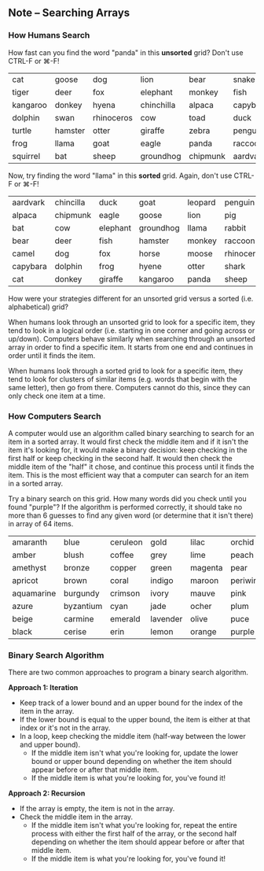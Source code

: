 ## Note – Searching Arrays

### How Humans Search

How fast can you find the word "panda" in this **unsorted** grid? Don't use CTRL-F or ⌘-F!

<table>
  <tr>
    <td>cat</td>
    <td>goose</td>
    <td>dog</td>
    <td>lion</td>
    <td>bear</td>
    <td>snake</td>
    <td>rabbit</td>
  </tr>
  <tr>
    <td>tiger</td>
    <td>deer</td>
    <td>fox</td>
    <td>elephant</td>
    <td>monkey</td>
    <td>fish</td>
    <td>pig</td>
  </tr>
  <tr>
    <td>kangaroo</td>
    <td>donkey</td>
    <td>hyena</td>
    <td>chinchilla</td>
    <td>alpaca</td>
    <td>capybara</td>
    <td>horse</td>
  </tr>
  <tr>
    <td>dolphin</td>
    <td>swan</td>
    <td>rhinoceros</td>
    <td>cow</td>
    <td>toad</td>
    <td>duck</td>
    <td>moose</td>
  </tr>
  <tr>
    <td>turtle</td>
    <td>hamster</td>
    <td>otter</td>
    <td>giraffe</td>
    <td>zebra</td>
    <td>penguin</td>
    <td>leopard</td>
  </tr>
  <tr>
    <td>frog</td>
    <td>llama</td>
    <td>goat</td>
    <td>eagle</td>
    <td>panda</td>
    <td>raccoon</td>
    <td>shark</td>
  </tr>
  <tr>
    <td>squirrel</td>
    <td>bat</td>
    <td>sheep</td>
    <td>groundhog</td>
    <td>chipmunk</td>
    <td>aardvark</td>
    <td>camel</td>
  </tr>
 </table>

Now, try finding the word "llama" in this **sorted** grid. Again, don't use CTRL-F or ⌘-F!

<table>
  <tr>
    <td>aardvark</td>
    <td>chincilla</td>
    <td>duck</td>
    <td>goat</td>
    <td>leopard</td>
    <td>penguin</td>
    <td>snake</td>
  </tr>
  <tr>
    <td>alpaca</td>
    <td>chipmunk</td>
    <td>eagle</td>
    <td>goose</td>
    <td>lion</td>
    <td>pig</td>
    <td>squirrel</td>
  </tr>
  <tr>
    <td>bat</td>
    <td>cow</td>
    <td>elephant</td>
    <td>groundhog</td>
    <td>llama</td>
    <td>rabbit</td>
    <td>swan</td>
  </tr>
  <tr>
    <td>bear</td>
    <td>deer</td>
    <td>fish</td>
    <td>hamster</td>
    <td>monkey</td>
    <td>raccoon</td>
    <td>tiger</td>
  </tr>
  <tr>
    <td>camel</td>
    <td>dog</td>
    <td>fox</td>
    <td>horse</td>
    <td>moose</td>
    <td>rhinoceros</td>
    <td>toad</td>
  </tr>
  <tr>
    <td>capybara</td>
    <td>dolphin</td>
    <td>frog</td>
    <td>hyene</td>
    <td>otter</td>
    <td>shark</td>
    <td>turtle</td>
  </tr>
  <tr>
    <td>cat</td>
    <td>donkey</td>
    <td>giraffe</td>
    <td>kangaroo</td>
    <td>panda</td>
    <td>sheep</td>
    <td>zebra</td>
  </tr>
 </table>
 
How were your strategies different for an unsorted grid versus a sorted (i.e. alphabetical) grid?

When humans look through an unsorted grid to look for a specific item, they tend to look in a logical order (i.e. starting in one corner and going across or up/down). Computers behave similarly when searching through an unsorted array in order to find a specific item. It starts from one end and continues in order until it finds the item.

When humans look through a sorted grid to look for a specific item, they tend to look for clusters of similar items (e.g. words that begin with the same letter), then go from there. Computers cannot do this, since they can only check one item at a time.

### How Computers Search

A computer would use an algorithm called binary searching to search for an item in a sorted array. It would first check the middle item and if it isn't the item it's looking for, it would make a binary decision: keep checking in the first half or keep checking in the second half. It would then check the middle item of the "half" it chose, and continue this process until it finds the item. This is the most efficient way that a computer can search for an item in a sorted array.

Try a binary search on this grid. How many words did you check until you found "purple"? If the algorithm is performed correctly, it should take no more than 6 guesses to find any given word (or determine that it isn't there) in array of 64 items.


<table>
  <tr>
    <td>amaranth</td>
    <td>blue</td>
    <td>ceruleon</td>
    <td>gold</td>
    <td>lilac</td>
    <td>orchid</td>
    <td>raspberry</td>
    <td>silver</td>
  </tr>
  <tr>
    <td>amber</td>
    <td>blush</td>
    <td>coffee</td>
    <td>grey</td>
    <td>lime</td>
    <td>peach</td>
    <td>red</td>
    <td>tan</td>
  </tr>
  <tr>
    <td>amethyst</td>
    <td>bronze</td>
    <td>copper</td>
    <td>green</td>
    <td>magenta</td>
    <td>pear</td>
    <td>rose</td>
    <td>teal</td>
  </tr>
  <tr>
    <td>apricot</td>
    <td>brown</td>
    <td>coral</td>
    <td>indigo</td>
    <td>maroon</td>
    <td>periwinkle</td>
    <td>ruby</td>
    <td>turquoise</td>
  </tr>
  <tr>
    <td>aquamarine</td>
    <td>burgundy</td>
    <td>crimson</td>
    <td>ivory</td>
    <td>mauve</td>
    <td>pink</td>
    <td>salmon</td>
    <td>violet</td>
  </tr>
  <tr>
    <td>azure</td>
    <td>byzantium</td>
    <td>cyan</td>
    <td>jade</td>
    <td>ocher</td>
    <td>plum</td>
    <td>sangria</td>
    <td>viridian</td>
  </tr>
  <tr>
    <td>beige</td>
    <td>carmine</td>
    <td>emerald</td>
    <td>lavender</td>
    <td>olive</td>
    <td>puce</td>
    <td>sapphire</td>
    <td>white</td>
  </tr>
  <tr>
    <td>black</td>
    <td>cerise</td>
    <td>erin</td>
    <td>lemon</td>
    <td>orange</td>
    <td>purple</td>
    <td>scarlet</td>
    <td>yellow</td>
  </tr>
 </table>

### Binary Search Algorithm

There are two common approaches to program a binary search algorithm.

**Approach 1: Iteration**
* Keep track of a lower bound and an upper bound for the index of the item in the array.
* If the lower bound is equal to the upper bound, the item is either at that index or it's not in the array.
* In a loop, keep checking the middle item (half-way between the lower and upper bound).
  * If the middle item isn't what you're looking for, update the lower bound or upper bound depending on whether the item should appear before or after that middle item.
  * If the middle item is what you're looking for, you've found it!

**Approach 2: Recursion**

* If the array is empty, the item is not in the array.
* Check the middle item in the array. 
  * If the middle item isn't what you're looking for, repeat the entire process with either the first half of the array, or the second half depending on whether the item should appear before or after that middle item.
  * If the middle item is what you're looking for, you've found it!
